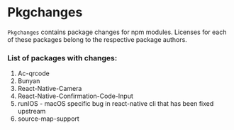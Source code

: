 # Pkgchanges

`Pkgchanges` contains package changes for npm modules. Licenses for each of these packages belong to the respective package authors.

### List of packages with changes:
1. Ac-qrcode
2. Bunyan
3. React-Native-Camera
4. React-Native-Confirmation-Code-Input
5. runIOS - macOS specific bug in react-native cli that has been fixed upstream
6. source-map-support
